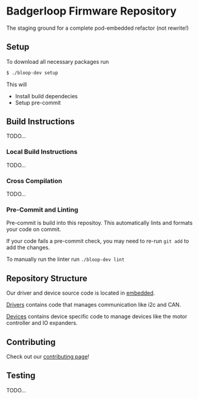 # Badgerloop Firmware Repository
The staging ground for a complete pod-embedded refactor (not rewrite!)

## Setup

To download all necessary packages run
```bash
$ ./bloop-dev setup
```
This will
- Install build dependecies
- Setup pre-commit

## Build Instructions
TODO...

### Local Build Instructions
TODO...

### Cross Compilation
TODO...

### Pre-Commit and Linting

Pre-commit is build into this repositoy. This automatically lints and formats your code on commit.

If your code fails a pre-commit check, you may need to re-run `git add` to add the changes.

To manually run the linter run `./bloop-dev lint`

## Repository Structure
Our driver and device source code is located in [embedded](embedded).

[Drivers](embedded/drivers) contains code that manages communication like i2c and CAN.

[Devices](embedded/devices) contains device specific code to manage devices like the motor controller and IO expanders.

## Contributing
Check out our [contributing page](CONTRIBUTING.md)!

## Testing
TODO...

